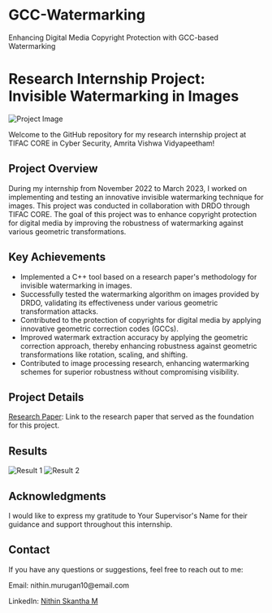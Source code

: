 # GCC-Watermarking
Enhancing Digital Media Copyright Protection with GCC-based Watermarking

<h1>Research Internship Project: Invisible Watermarking in Images</h1>

<img src="link_to_project_image.png" alt="Project Image"> <!-- Add an image representing your project, if available -->

<p>Welcome to the GitHub repository for my research internship project at TIFAC CORE in Cyber Security, Amrita Vishwa Vidyapeetham!</p>

<h2>Project Overview</h2>

<p>During my internship from November 2022 to March 2023, I worked on implementing and testing an innovative invisible watermarking technique for images. This project was conducted in collaboration with DRDO through TIFAC CORE. The goal of this project was to enhance copyright protection for digital media by improving the robustness of watermarking against various geometric transformations.</p>

<h2>Key Achievements</h2>

<ul>
    <li>Implemented a C++ tool based on a research paper's methodology for invisible watermarking in images.</li>
    <li>Successfully tested the watermarking algorithm on images provided by DRDO, validating its effectiveness under various geometric transformation attacks.</li>
    <li>Contributed to the protection of copyrights for digital media by applying innovative geometric correction codes (GCCs).</li>
    <li>Improved watermark extraction accuracy by applying the geometric correction approach, thereby enhancing robustness against geometric transformations like rotation, scaling, and shifting.</li>
    <li>Contributed to image processing research, enhancing watermarking schemes for superior robustness without compromising visibility.</li>
</ul>

<h2>Project Details</h2>

<p><a href="https://ietresearch.onlinelibrary.wiley.com/doi/full/10.1049/ipr2.12143">Research Paper</a>: Link to the research paper that served as the foundation for this project.</p>


<h2>Results</h2>

<p></p>

<img src="link_to_result1.png" alt="Result 1">
<img src="link_to_result2.png" alt="Result 2">

<h2>Acknowledgments</h2>

<p>I would like to express my gratitude to Your Supervisor's Name for their guidance and support throughout this internship.</p>

<h2>Contact</h2>

<p>If you have any questions or suggestions, feel free to reach out to me:</p>

<p>Email: nithin.murugan10@email.com</p>
<p>LinkedIn: <a href="https://www.linkedin.com/in/nithin-skantha-m-b0a880224/)https://www.linkedin.com/in/nithin-skantha-m-b0a880224"/>Nithin Skantha M</a></p>

